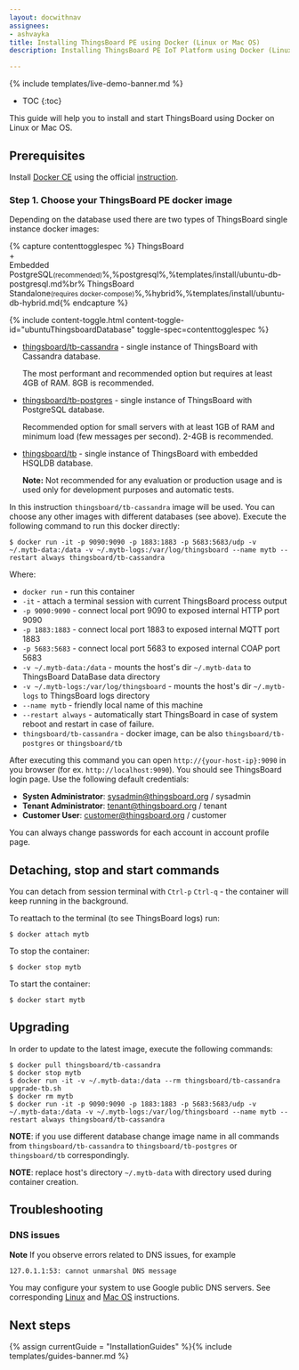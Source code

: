```yaml
---
layout: docwithnav
assignees:
- ashvayka
title: Installing ThingsBoard PE using Docker (Linux or Mac OS)
description: Installing ThingsBoard PE IoT Platform using Docker (Linux or Mac OS)

---
```


{% include templates/live-demo-banner.md %}

* TOC
{:toc}

This guide will help you to install and start ThingsBoard using Docker on Linux or Mac OS.

## Prerequisites

Install [Docker CE](https://docs.docker.com/engine/installation/) using the official [instruction](https://docs.docker.com/engine/installation/). 

### Step 1. Choose your ThingsBoard PE docker image

Depending on the database used there are two types of ThingsBoard single instance docker images:

{% capture contenttogglespec %}
ThingsBoard <br/> + <br/> Embedded PostgreSQL<small>(recommended)</small>%,%postgresql%,%templates/install/ubuntu-db-postgresql.md%br%
ThingsBoard<br/>Standalone<small>(requires docker-compose)</small>%,%hybrid%,%templates/install/ubuntu-db-hybrid.md{% endcapture %}

{% include content-toggle.html content-toggle-id="ubuntuThingsboardDatabase" toggle-spec=contenttogglespec %} 


* [thingsboard/tb-cassandra](https://hub.docker.com/r/thingsboard/tb-cassandra/) - single instance of ThingsBoard with Cassandra database. 
    
    The most performant and recommended option but requires at least 4GB of RAM. 8GB is recommended.  
* [thingsboard/tb-postgres](https://hub.docker.com/r/thingsboard/tb-postgres/) - single instance of ThingsBoard with PostgreSQL database.
    
    Recommended option for small servers with at least 1GB of RAM and minimum load (few messages per second). 2-4GB is recommended.
* [thingsboard/tb](https://hub.docker.com/r/thingsboard/tb/) - single instance of ThingsBoard with embedded HSQLDB database. 
    
    **Note:** Not recommended for any evaluation or production usage and is used only for development purposes and automatic tests. 

In this instruction `thingsboard/tb-cassandra` image will be used. You can choose any other images with different databases (see above).
Execute the following command to run this docker directly:

``` 
$ docker run -it -p 9090:9090 -p 1883:1883 -p 5683:5683/udp -v ~/.mytb-data:/data -v ~/.mytb-logs:/var/log/thingsboard --name mytb --restart always thingsboard/tb-cassandra
```

Where: 
    
- `docker run`              - run this container
- `-it`                     - attach a terminal session with current ThingsBoard process output
- `-p 9090:9090`            - connect local port 9090 to exposed internal HTTP port 9090
- `-p 1883:1883`            - connect local port 1883 to exposed internal MQTT port 1883    
- `-p 5683:5683`            - connect local port 5683 to exposed internal COAP port 5683 
- `-v ~/.mytb-data:/data`   - mounts the host's dir `~/.mytb-data` to ThingsBoard DataBase data directory
- `-v ~/.mytb-logs:/var/log/thingsboard`   - mounts the host's dir `~/.mytb-logs` to ThingsBoard logs directory
- `--name mytb`             - friendly local name of this machine
- `--restart always`        - automatically start ThingsBoard in case of system reboot and restart in case of failure.
- `thingsboard/tb-cassandra`          - docker image, can be also `thingsboard/tb-postgres` or `thingsboard/tb`
    
After executing this command you can open `http://{your-host-ip}:9090` in you browser (for ex. `http://localhost:9090`). You should see ThingsBoard login page.
Use the following default credentials:

- **Systen Administrator**: sysadmin@thingsboard.org / sysadmin
- **Tenant Administrator**: tenant@thingsboard.org / tenant
- **Customer User**: customer@thingsboard.org / customer
    
You can always change passwords for each account in account profile page.

## Detaching, stop and start commands

You can detach from session terminal with `Ctrl-p` `Ctrl-q` - the container will keep running in the background.

To reattach to the terminal (to see ThingsBoard logs) run:

```
$ docker attach mytb
```

To stop the container:

```
$ docker stop mytb
```

To start the container:

```
$ docker start mytb
```

## Upgrading

In order to update to the latest image, execute the following commands:

```
$ docker pull thingsboard/tb-cassandra
$ docker stop mytb
$ docker run -it -v ~/.mytb-data:/data --rm thingsboard/tb-cassandra upgrade-tb.sh
$ docker rm mytb
$ docker run -it -p 9090:9090 -p 1883:1883 -p 5683:5683/udp -v ~/.mytb-data:/data -v ~/.mytb-logs:/var/log/thingsboard --name mytb --restart always thingsboard/tb-cassandra
```

**NOTE**: if you use different database change image name in all commands from `thingsboard/tb-cassandra` to `thingsboard/tb-postgres` or `thingsboard/tb` correspondingly.
 
**NOTE**: replace host's directory `~/.mytb-data` with directory used during container creation. 

## Troubleshooting

### DNS issues

**Note** If you observe errors related to DNS issues, for example

```bash
127.0.1.1:53: cannot unmarshal DNS message
```

You may configure your system to use Google public DNS servers. 
See corresponding [Linux](https://developers.google.com/speed/public-dns/docs/using#linux) and [Mac OS](https://developers.google.com/speed/public-dns/docs/using#mac_os) instructions.


## Next steps

{% assign currentGuide = "InstallationGuides" %}{% include templates/guides-banner.md %}
